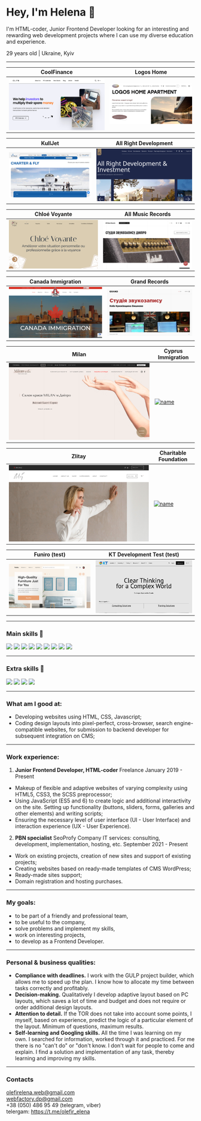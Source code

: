 # Hey, I'm Helena 👋

I'm HTML-coder, Junior Frontend Developer looking for an interesting and rewarding web development projects where I can use my diverse education and experience. 

29 years old | Ukraine, Kyiv
____

| CoolFinance  | Logos Home |
| ------------- | ------------- |
| [![name](https://github.com/OlefirElena/TestOlefirHelena/blob/main/img/clfn.png)](https://olefirelena.github.io/CoolFinance/)  | [![name](https://github.com/OlefirElena/CoolFinance/blob/main/Logos-Home-Apartment-%D0%90%D0%BF%D0%B0%D1%80%D1%82-%D0%B3%D0%BE%D1%82%D0%B5%D0%BB%D1%8C-%D1%83-%D0%9A%D0%B0%D1%80%D0%BF%D0%B0%D1%82%D0%B0%D1%85-%D0%AF%D1%80%D0%B5%D0%BC%D1%87%D0%B5.png)](https://www.logoshome.com.ua/)  |

| KullJet | All Right Development |
| ------------- | ------------- |
| [![name](https://github.com/OlefirElena/TestOlefirHelena/blob/main/img/Private-Jet-Rental-European-Air-Charter-Cost-Hire-with-Kulljet-aero.png)](https://kulljet.aero/) | [![name](https://github.com/OlefirElena/TestOlefirHelena/blob/main/img/All-Right-Development-Investment.png)](https://olefirelena.github.io/AllRight/) |

| Chloé Voyante  | All Music Records |
| ------------- | ------------- |
| [![name](https://github.com/OlefirElena/TestOlefirHelena/blob/main/img/Cartes-de-tarot-envo%C3%BBtantes-D%C3%A9chiffrez-les-secrets-de-votre-destin%C3%A9e.png)](https://chloe-voyante.com/)  | [![name](https://github.com/OlefirElena/TestOlefirHelena/blob/main/img/All-Music-Records-AM-Records.png)](https://www.am-records.com.ua/)  |

| Canada Immigration | Grand Records |
| ------------- | ------------- |
| [![name](https://github.com/OlefirElena/TestOlefirHelena/blob/main/img/Canada-Immigration-Made-Simple-Start-Your-Journey-Today.png)](https://www.canada-aurora.com/) | [![name](https://github.com/OlefirElena/TestOlefirHelena/blob/main/img/Grand-Records.png)](https://grand-studio.com.ua/) |

| Milan | Cyprus Immigration |
| ------------- | ------------- |
| [![name](https://github.com/OlefirElena/TestOlefirHelena/blob/main/img/MILAN.png)](https://www.milan.dp.ua/) | [![name](https://github.com/OlefirElena/TestOlefirHelena/blob/main/img/Residence-permit-in-Cyprus-immigration-to-Cyprus-Avrora-Trading-LTD.png)](https://www.cyprus-aurora.com/) |

| Zlitay | Charitable Foundation |
| ------------- | ------------- |
| [![name](https://github.com/OlefirElena/TestOlefirHelena/blob/main/img/Zlitay-women-s-designer-clothing-online-store-Kyiv-Ukraine.png)](https://zlitay.com/) | [![name](https://github.com/OlefirElena/TestOlefirHelena/blob/main/img/bffond.png)](https://www.bf-ato.com.ua/uk/) |

| Funiro (test)  | KT Development Test (test) |
| ------------- | ------------- |
| [![name](https://github.com/OlefirElena/TestOlefirHelena/blob/main/img/Funiro.png)](https://olefirelena.github.io/funiro/)  | [![name](https://github.com/OlefirElena/TestOlefirHelena/blob/main/img/Home.png)](https://olefirelena.github.io/KTDevelopmentTest/)  |

____

### Main skills 🚀

![](https://img.shields.io/badge/HTML5-E34F26?style=for-the-badge&logo=html5&logoColor=white)
![](https://img.shields.io/badge/CSS3-1572B6?style=for-the-badge&logo=css3&logoColor=white)
![](https://img.shields.io/badge/Sass-CC6699?style=for-the-badge&logo=sass&logoColor=white)
![](https://img.shields.io/badge/JavaScript-323330?style=for-the-badge&logo=javascript&logoColor=F7DF1E)
![](https://img.shields.io/badge/jQuery-0769AD?style=for-the-badge&logo=jquery&logoColor=white)
![](https://img.shields.io/badge/Gulp-CF4647?style=for-the-badge&logo=gulp&logoColor=white)
![](https://img.shields.io/badge/npm-CB3837?style=for-the-badge&logo=npm&logoColor=white)
![](https://img.shields.io/badge/GitHub-100000?style=for-the-badge&logo=github&logoColor=white)
![](https://img.shields.io/badge/GitHub%20Pages-222222?style=for-the-badge&logo=GitHub%20Pages&logoColor=white)
____

### Extra skills 🚀

![](https://img.shields.io/badge/Wordpress-21759B?style=for-the-badge&logo=wordpress&logoColor=white)
![](https://img.shields.io/badge/Figma-F24E1E?style=for-the-badge&logo=figma&logoColor=white)
![](https://img.shields.io/badge/Adobe%20Photoshop-31A8FF?style=for-the-badge&logo=Adobe%20Photoshop&logoColor=black)
![](https://img.shields.io/badge/Adobe%20Illustrator-FF9A00?style=for-the-badge&logo=adobe%20illustrator&logoColor=white)
____

### What am I good at:

- Developing websites using HTML, CSS, Javascript;
- Coding design layouts into pixel-perfect, cross-browser, search engine-compatible websites, for submission to backend developer for subsequent integration on CMS;
____

### Work experience:

1. **Junior Frontend Developer, HTML-coder**
Freelance January 2019 - Present
- Makeup of flexible and adaptive websites of varying complexity using HTML5, CSS3, the SCSS preprocessor;
- Using JavaScript (ES5 and 6) to create logic and additional interactivity on the site. Setting up functionality (buttons, sliders, forms, galleries and other elements) and writing scripts;
- Ensuring the necessary level of user interface (UI - User Interface) and interaction experience (UX - User Experience).

2. **PBN specialist**
SeoProfy Company IT services: consulting, development, implementation, hosting, etc. September 2021 - Present
- Work on existing projects, creation of new sites and support of existing projects;
- Creating websites based on ready-made templates of CMS WordPress;
- Ready-made sites support;
- Domain registration and hosting purchases.
____

### My goals:

- to be part of a friendly and professional team,
- to be useful to the company,
- solve problems and implement my skills,
- work on interesting projects,
- to develop as a Frontend Developer.
____

### Personal & business qualities:

- **Compliance with deadlines.**  I work with the GULP project builder, which allows me to speed up the plan. I know how to allocate my time between tasks correctly and profitably.
- **Decision-making.** Qualitatively I develop adaptive layout based on PC layouts, which saves a lot of time and budget and does not require or order additional design layouts.
- **Attention to detail.** If the TOR does not take into account some points, I myself, based on experience, predict the logic of a particular element of the layout. Minimum of questions, maximum results.
- **Self-learning and Googling skills.** All the time I was learning on my own. I searched for information, worked through it and practiced. For me there is no "can't do" or "don't know. I don't wait for people to come and explain. I find a solution and implementation of any task, thereby learning and improving my skills.

____

### Contacts

olefirelena.web@gmail.com <br />
webfactory.dp@gmail.com <br />
+38 (050) 486 95 49 (telegram, viber)<br />
telergam: https://t.me/olefir_elena
